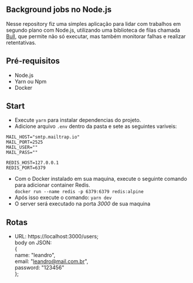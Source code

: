 
Background jobs no Node.js
----

Nesse repository fiz uma simples aplicação para lidar com trabalhos em segundo plano com Node.js, utilizando uma biblioteca de filas chamada [Bull](https://github.com/OptimalBits/bull), que permite não só executar, mas também monitorar falhas e realizar retentativas.


Pré-requisitos
----
* Node.js
* Yarn ou Npm
* Docker

Start
----
* Execute ```yarn``` para instalar dependencias do projeto.
*  Adicione arquivo ```.env``` dentro da pasta e sete as seguintes variveis: 
```
MAIL_HOST="smtp.mailtrap.io"
MAIL_PORT=2525
MAIL_USER=""
MAIL_PASS=""

REDIS_HOST=127.0.0.1
REDIS_PORT=6379
```
* Com o Docker instalado em sua maquina, execute o seguinte comando para adicionar container Redis.<br>
```docker run --name redis -p 6379:6379 redis:alpine```
* Após isso execute o comando: ```yarn dev```
* O server será executado na porta *3000* de sua maquina


Rotas
----

* URL: https://localhost:3000/users; <br>
    body on JSON:<br> {<br>
    name: "leandro",<br>
    email: "leandro@mail.com.br",<br>
    password: "123456"<br>
};



